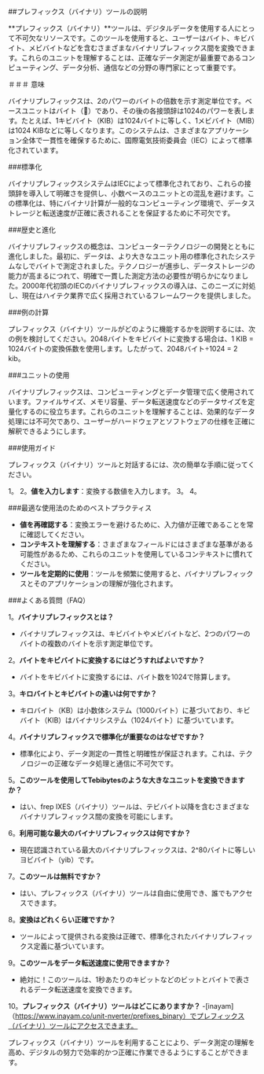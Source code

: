 ##プレフィックス（バイナリ）ツールの説明

**プレフィックス（バイナリ）**ツールは、デジタルデータを使用する人にとって不可欠なリソースです。このツールを使用すると、ユーザーはバイト、キビバイト、メビバイトなどを含むさまざまなバイナリプレフィックス間を変換できます。これらのユニットを理解することは、正確なデータ測定が最重要であるコンピューティング、データ分析、通信などの分野の専門家にとって重要です。

＃＃＃ 意味

バイナリプレフィックスは、2のパワーのバイトの倍数を示す測定単位です。ベースユニットはバイト（🔢）であり、その後の各接頭辞は1024のパワーを表します。たとえば、1キビバイト（KIB）は1024バイトに等しく、1メビバイト（MIB）は1024 KIBなどに等しくなります。このシステムは、さまざまなアプリケーション全体で一貫性を確保するために、国際電気技術委員会（IEC）によって標準化されています。

###標準化

バイナリプレフィックスシステムはIECによって標準化されており、これらの接頭辞を導入して明確さを提供し、小数ベースのユニットとの混乱を避けます。この標準化は、特にバイナリ計算が一般的なコンピューティング環境で、データストレージと転送速度が正確に表されることを保証するために不可欠です。

###歴史と進化

バイナリプレフィックスの概念は、コンピューターテクノロジーの開発とともに進化しました。最初に、データは、より大きなユニット用の標準化されたシステムなしでバイトで測定されました。テクノロジーが進歩し、データストレージの能力が高まるにつれて、明確で一貫した測定方法の必要性が明らかになりました。2000年代初頭のIECのバイナリプレフィックスの導入は、このニーズに対処し、現在はハイテク業界で広く採用されているフレームワークを提供しました。

###例の計算

プレフィックス（バイナリ）ツールがどのように機能するかを説明するには、次の例を検討してください。2048バイトをキビバイトに変換する場合は、1 KIB = 1024バイトの変換係数を使用します。したがって、2048バイト÷1024 = 2 kib。

###ユニットの使用

バイナリプレフィックスは、コンピューティングとデータ管理で広く使用されています。ファイルサイズ、メモリ容量、データ転送速度などのデータサイズを定量化するのに役立ちます。これらのユニットを理解することは、効果的なデータ処理には不可欠であり、ユーザーがハードウェアとソフトウェアの仕様を正確に解釈できるようにします。

###使用ガイド

プレフィックス（バイナリ）ツールと対話するには、次の簡単な手順に従ってください。

1。
2。**値を入力します**：変換する数値を入力します。
3。
4。

###最適な使用法のためのベストプラクティス

-  **値を再確認する**：変換エラーを避けるために、入力値が正確であることを常に確認してください。
-  **コンテキストを理解する**：さまざまなフィールドにはさまざまな基準がある可能性があるため、これらのユニットを使用しているコンテキストに慣れてください。
-  **ツールを定期的に使用**：ツールを頻繁に使用すると、バイナリプレフィックスとそのアプリケーションの理解が強化されます。

###よくある質問（FAQ）

1。**バイナリプレフィックスとは？**
- バイナリプレフィックスは、キビバイトやメビバイトなど、2つのパワーのバイトの複数のバイトを示す測定単位です。

2。**バイトをキビバイトに変換するにはどうすればよいですか？**
- バイトをキビバイトに変換するには、バイト数を1024で除算します。

3。**キロバイトとキビバイトの違いは何ですか？**
- キロバイト（KB）は小数体システム（1000バイト）に基づいており、キビバイト（KIB）はバイナリシステム（1024バイト）に基づいています。

4。**バイナリプレフィックスで標準化が重要なのはなぜですか？**
- 標準化により、データ測定の一貫性と明確性が保証されます。これは、テクノロジーの正確なデータ処理と通信に不可欠です。

5。**このツールを使用してTebibytesのような大きなユニットを変換できますか？**
- はい、frep IXES（バイナリ）ツールは、テビバイト以降を含むさまざまなバイナリプレフィックス間の変換を可能にします。

6。**利用可能な最大のバイナリプレフィックスは何ですか？**
- 現在認識されている最大のバイナリプレフィックスは、2^80バイトに等しいヨビバイト（yib）です。

7。**このツールは無料ですか？**
- はい、プレフィックス（バイナリ）ツールは自由に使用でき、誰でもアクセスできます。

8。**変換はどれくらい正確ですか？**
- ツールによって提供される変換は正確で、標準化されたバイナリプレフィックス定義に基づいています。

9。**このツールをデータ転送速度に使用できますか？**
- 絶対に！このツールは、1秒あたりのキビットなどのビットとバイトで表されるデータ転送速度を変換できます。

10。**プレフィックス（バイナリ）ツールはどこにありますか？**
-[inayam]（https://www.inayam.co/unit-nverter/prefixes_binary）でプレフィックス（バイナリ）ツールにアクセスできます。

プレフィックス（バイナリ）ツールを利用することにより、データ測定の理解を高め、デジタルの努力で効率的かつ正確に作業できるようにすることができます。